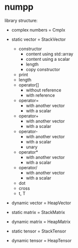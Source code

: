# numpp

library structure:

- complex numbers = Cmplx

- static vector = StackVector
  - constructor
    - content using std::array
    - content using a scalar
    - length
    - copy constructor
  - print
  - length
  - operator[]
    - without reference
    - with reference
  - operator=
    - with another vector
    - with a scalar
  - operator+
    - with another vector
    - with a scalar
  - operator-
    - with another vector
    - with a scalar
    - unary
  - operator*
    - with another vector
    - with a scalar
  - operator/
    - with another vector
    - with a scalar
  - dot
  - cross
  - t, T

- dynamic vector = HeapVector

- static matrix = StackMatrix

- dynamic matrix = HeapMatrix

- static tensor = StackTensor

- dynamic tensor = HeapTensor